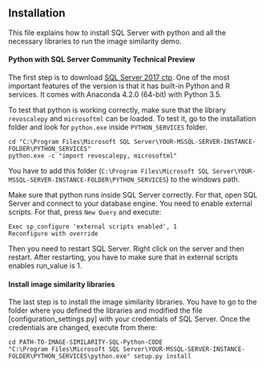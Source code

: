 ## Installation

This file explains how to install SQL Server with python and all the necessary libraries to run the image similarity demo.

#### Python with SQL Server Community Technical Preview

The first step is to download [SQL Server 2017 ctp](https://www.microsoft.com/en-us/evalcenter/evaluate-sql-server-2017-ctp/). One of the most important features of the version is that it has built-in Python and R services. It comes with Anaconda 4.2.0 (64-bit) with Python 3.5.

To test that python is working correctly, make sure that the library `revoscalepy` and `microsoftml` can be loaded. To test it, go to the installation folder and look for `python.exe` inside `PYTHON_SERVICES` folder.

	cd "C:\Program Files\Microsoft SQL Server\YOUR-MSSQL-SERVER-INSTANCE-FOLDER\PYTHON_SERVICES"
	python.exe -c "import revoscalepy, microsoftml"

You have to add this folder (`C:\Program Files\Microsoft SQL Server\YOUR-MSSQL-SERVER-INSTANCE-FOLDER\PYTHON_SERVICES`) to the windows path.

Make sure that python runs inside SQL Server correctly. For that, open SQL Server and connect to your database engine. You need to enable external scripts. For that, press `New Query` and execute:

	Exec sp_configure 'external scripts enabled', 1
	Reconfigure with override

Then you need to restart SQL Server. Right click on the server and then restart. After restarting, you have to make sure that in external scripts enables run_value is 1.

#### Install image similarity libraries
The last step is to install the image similarity libraries. You have to go to the folder where you defined the libraries and modified the file [configuration_settings.py] with your credentials of SQL Server. Once the credentials are changed, execute from there:

	cd PATH-TO-IMAGE-SIMILARITY-SQL-Python-CODE
	"C:\Program Files\Microsoft SQL Server\YOUR-MSSQL-SERVER-INSTANCE-FOLDER\PYTHON_SERVICES\python.exe" setup.py install

